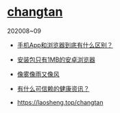 [changtan](./)
================
202008~09


* [手机App和浏览器到底有什么区别？](App和浏览器的三个区别.txt.md)

* [安装包只有1MB的安卓浏览器](安装包只有1MB的安卓浏览器.txt.md)

* [像雾像雨又像风](./像雾像雨又像风.txt)

* [有什么可信赖的健康资讯？](./介绍几个权威的医疗健康类报纸.txt.md)




* https://laosheng.top/changtan

